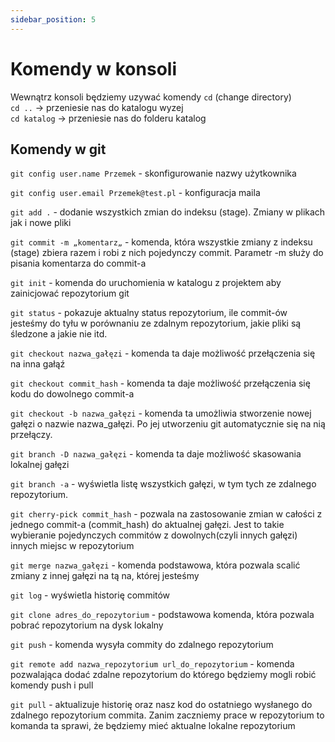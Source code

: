```yaml
---
sidebar_position: 5
---
```


# Komendy w konsoli

Wewnątrz konsoli będziemy uzywać komendy ```cd``` (change directory) <br/> ```cd ..``` -> przeniesie nas do katalogu wyzej<br/> ```cd katalog``` -> przeniesie nas do folderu katalog

## Komendy w git 

```git config user.name Przemek``` - skonfigurowanie nazwy użytkownika 

```git config user.email Przemek@test.pl``` - konfiguracja maila

```git add .``` - dodanie wszystkich zmian do indeksu (stage). Zmiany w plikach jak i nowe pliki

```git commit -m „komentarz„``` - komenda, która wszystkie zmiany z indeksu (stage) zbiera razem i robi z nich pojedynczy commit. Parametr -m służy do pisania komentarza do commit-a

```git init``` - komenda do uruchomienia w katalogu z projektem aby zainicjować repozytorium git

```git status``` - pokazuje aktualny status repozytorium, ile commit-ów jesteśmy do tyłu w porównaniu ze zdalnym repozytorium, jakie pliki są śledzone a jakie nie itd.

```git checkout nazwa_gałęzi``` - komenda ta daje możliwość przełączenia się na inna gałąź

```git checkout commit_hash``` - komenda ta daje możliwość przełączenia się kodu do dowolnego commit-a

```git checkout -b nazwa_gałęzi``` - komenda ta umożliwia stworzenie nowej gałęzi o nazwie nazwa_gałęzi. Po jej utworzeniu git automatycznie się na nią przełączy.

```git branch -D nazwa_gałęzi``` - komenda ta daje możliwość skasowania lokalnej gałęzi 

```git branch -a``` - wyświetla listę wszystkich gałęzi, w tym tych ze zdalnego repozytorium.

```git cherry-pick commit_hash``` - pozwala na zastosowanie zmian w całości z jednego commit-a (commit_hash) do aktualnej gałęzi. Jest to takie wybieranie pojedynczych commitów z dowolnych(czyli innych gałęzi) innych miejsc w repozytorium

```git merge nazwa_gałęzi``` - komenda podstawowa, która pozwala scalić zmiany z innej gałęzi na tą na, której jesteśmy

```git log``` - wyświetla historię commitów

```git clone adres_do_repozytorium``` - podstawowa komenda, która pozwala pobrać repozytorium na dysk lokalny

```git push``` - komenda wysyła commity do zdalnego repozytorium

```git remote add nazwa_repozytorium url_do_repozytorium``` - komenda pozwalająca dodać zdalne repozytorium do którego będziemy mogli robić komendy push i pull

```git pull``` - aktualizuje historię oraz nasz kod do ostatniego wysłanego do zdalnego repozytorium commita. Zanim zaczniemy prace w repozytorium to komanda ta sprawi, że będziemy mieć aktualne lokalne repozytorium

